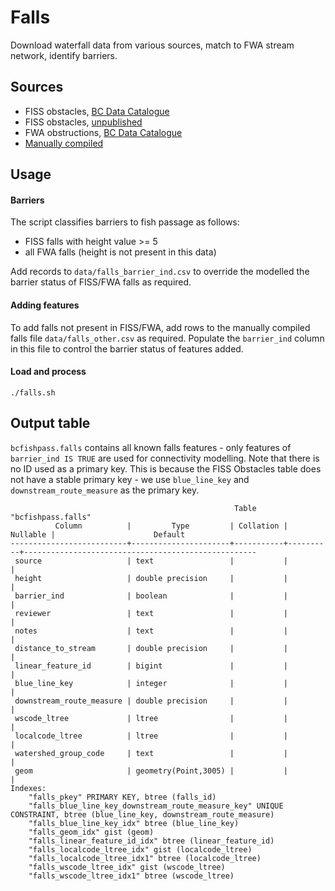 # Falls

Download waterfall data from various sources, match to FWA stream network, identify barriers.

## Sources

- FISS obstacles, [BC Data Catalogue](https://catalogue.data.gov.bc.ca/dataset/provincial-obstacles-to-fish-passage)
- FISS obstacles, [unpublished](https://www.hillcrestgeo.ca/outgoing/public/whse_fish)
- FWA obstructions, [BC Data Catalogue](https://catalogue.data.gov.bc.ca/dataset/freshwater-atlas-obstructions)
- [Manually compiled](data/falls_other.csv)

## Usage

#### Barriers

The script classifies barriers to fish passage as follows:

- FISS falls with height value >= 5
- all FWA falls (height is not present in this data)

Add records to `data/falls_barrier_ind.csv` to override the modelled the barrier status of FISS/FWA falls as required.

#### Adding features

To add falls not present in FISS/FWA, add rows to the manually compiled falls file `data/falls_other.csv` as required.
Populate the `barrier_ind` column in this file to control the barrier status of features added.


#### Load and process

    ./falls.sh

## Output table

`bcfishpass.falls` contains all known falls features - only features of `barrier_ind IS TRUE` are used for connectivity modelling.
Note that there is no ID used as a primary key. This is because the FISS Obstacles table does not have a stable primary key - we use `blue_line_key` and `downstream_route_measure` as the primary key.
```
                                                  Table "bcfishpass.falls"
          Column          |         Type         | Collation | Nullable |                      Default
--------------------------+----------------------+-----------+----------+----------------------------------------------------
 source                   | text                 |           |          |
 height                   | double precision     |           |          |
 barrier_ind              | boolean              |           |          |
 reviewer                 | text                 |           |          |
 notes                    | text                 |           |          |
 distance_to_stream       | double precision     |           |          |
 linear_feature_id        | bigint               |           |          |
 blue_line_key            | integer              |           |          |
 downstream_route_measure | double precision     |           |          |
 wscode_ltree             | ltree                |           |          |
 localcode_ltree          | ltree                |           |          |
 watershed_group_code     | text                 |           |          |
 geom                     | geometry(Point,3005) |           |          |
Indexes:
    "falls_pkey" PRIMARY KEY, btree (falls_id)
    "falls_blue_line_key_downstream_route_measure_key" UNIQUE CONSTRAINT, btree (blue_line_key, downstream_route_measure)
    "falls_blue_line_key_idx" btree (blue_line_key)
    "falls_geom_idx" gist (geom)
    "falls_linear_feature_id_idx" btree (linear_feature_id)
    "falls_localcode_ltree_idx" gist (localcode_ltree)
    "falls_localcode_ltree_idx1" btree (localcode_ltree)
    "falls_wscode_ltree_idx" gist (wscode_ltree)
    "falls_wscode_ltree_idx1" btree (wscode_ltree)
```